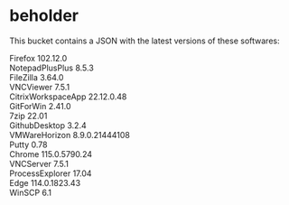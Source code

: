 # beholder
This bucket contains a JSON with the latest versions of these softwares:

Firefox            102.12.0        
NotepadPlusPlus    8.5.3           
FileZilla          3.64.0          
VNCViewer          7.5.1           
CitrixWorkspaceApp 22.12.0.48      
GitForWin          2.41.0          
7zip               22.01           
GithubDesktop      3.2.4           
VMWareHorizon      8.9.0.21444108  
Putty              0.78            
Chrome             115.0.5790.24   
VNCServer          7.5.1           
ProcessExplorer    17.04           
Edge               114.0.1823.43   
WinSCP             6.1             



